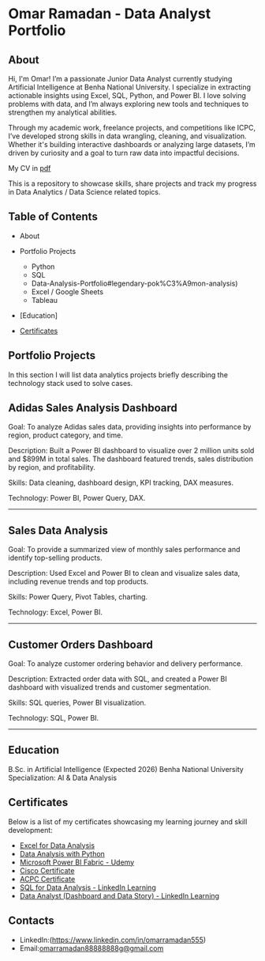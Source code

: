 # Omar Ramadan - Data Analyst Portfolio

## About

Hi, I'm Omar! I’m a passionate Junior Data Analyst currently studying Artificial Intelligence at Benha National University. I specialize in extracting actionable insights using Excel, SQL, Python, and Power BI. I love solving problems with data, and I’m always exploring new tools and techniques to strengthen my analytical abilities.

Through my academic work, freelance projects, and competitions like ICPC, I’ve developed strong skills in data wrangling, cleaning, and visualization. Whether it's building interactive dashboards or analyzing large datasets, I’m driven by curiosity and a goal to turn raw data into impactful decisions.

My CV in [pdf](https://drive.google.com/file/d/1GeXE78WlBFeiSorPlHIzX1-aHC-8LIzq/view?usp=drivesdk)



This is a repository to showcase skills, share projects and track my progress in Data Analytics / Data Science related topics.

## Table of Contents
- About
- Portfolio Projects
  - Python  
  - SQL
  - Data-Analysis-Portfolio#legendary-pok%C3%A9mon-analysis)
  - Excel / Google Sheets
  - Tableau
  


- [Education]  
- [Certificates]((https://drive.google.com/drive/folders/1FokienUyYdKvfA7lKBflvgNBPnje6H_c))
  
## Portfolio Projects
In this section I will list data analytics projects briefly describing the technology stack used to solve cases.

## Adidas Sales Analysis Dashboard

Goal: To analyze Adidas sales data, providing insights into performance by region, product category, and time.

Description: Built a Power BI dashboard to visualize over 2 million units sold and $899M in total sales. The dashboard featured trends, sales distribution by region, and profitability.

Skills: Data cleaning, dashboard design, KPI tracking, DAX measures.

Technology: Power BI, Power Query, DAX.


---

## Sales Data Analysis

Goal: To provide a summarized view of monthly sales performance and identify top-selling products.

Description: Used Excel and Power BI to clean and visualize sales data, including revenue trends and top products.

Skills: Power Query, Pivot Tables, charting.

Technology: Excel, Power BI.


---

## Customer Orders Dashboard

Goal: To analyze customer ordering behavior and delivery performance.

Description: Extracted order data with SQL, and created a Power BI dashboard with visualized trends and customer segmentation.

Skills: SQL queries, Power BI visualization.

Technology: SQL, Power BI.


---


## Education
B.Sc. in Artificial Intelligence (Expected 2026)
Benha National University
Specialization: AI & Data Analysis

## Certificates

Below is a list of my certificates showcasing my learning journey and skill development:

- [Excel for Data Analysis](https://drive.google.com/file/d/1FsZ7vMDntdybO6u-xYmdPsh6gcz-IW3K/view?usp=drivesdk)
- [Data Analysis with Python](https://drive.google.com/file/d/1G9JbK3pQtcbiES4Gt4qgCOxA2v5U5Pri/view?usp=drivesdk)
- [Microsoft Power BI Fabric - Udemy](https://drive.google.com/file/d/1GFf0L0nJy_V0nPr28yh2Q18lhy3Sfm_O/view?usp=drivesdk)
- [Cisco Certificate](https://drive.google.com/file/d/1FppdB6sUiz25nkymH02688Ux469T5pUh/view?usp=drivesdk)
- [ACPC Certificate](https://drive.google.com/file/d/1HrOV2VPXCxKJ6L1QsehxJnz7BgHNoUXC/view?usp=drivesdk)
- [SQL for Data Analysis - LinkedIn Learning](https://drive.google.com/file/d/1GQXX_1DkIarCDC7p42X7ap73HSKCswGU/view?usp=drivesdk)
- [Data Analyst (Dashboard and Data Story) - LinkedIn Learning](https://drive.google.com/file/d/1GCrBjmsaTOqoT9bfukG_fndZE8DJ_c6L/view?usp=drivesdk)



## Contacts
- LinkedIn:(https://www.linkedin.com/in/omarramadan555)
- Email:omarramadan88888888g@gmail.com
